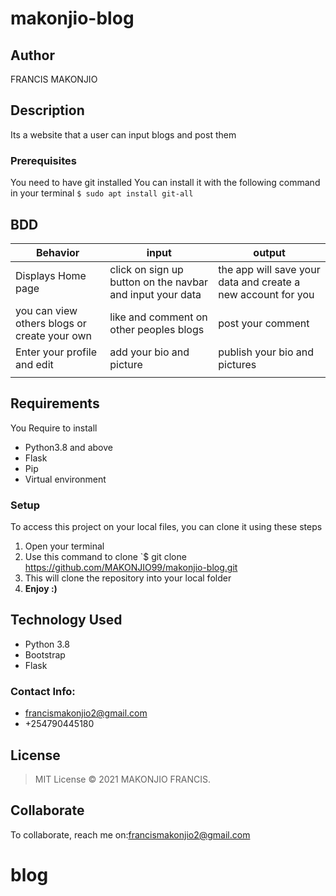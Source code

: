 # makonjio-blog

## Author
FRANCIS MAKONJIO
## Description
Its a website that a user can input blogs and post them
### Prerequisites
You need to have git installed
You can install it with the following command in your terminal
`$ sudo apt install git-all`

## BDD

| Behavior| input | output |
| -------- | -------- | -------- |
| Displays Home page   | click on sign up button on the navbar and input your data | the app will save your data and create a new account for you |
| you can view others blogs or create your own | like and comment on other peoples blogs | post your comment |
| Enter your profile and edit | add your bio and picture | publish your bio and pictures |
|  |  | |

## Requirements

You Require to install

* Python3.8 and above
* Flask
* Pip
* Virtual environment


### Setup
To access this project on your local files, you can clone it using these steps
1. Open your terminal
1. Use this command to clone `$ git clone https://github.com/MAKONJIO99/makonjio-blog.git
1. This will clone the repository into your local folder
1. __Enjoy :)__
## Technology Used

* Python 3.8
* Bootstrap 
* Flask

### Contact Info:

* francismakonjio2@gmail.com
* +254790445180
## License
> MIT License &copy; 2021 MAKONJIO  FRANCIS.

## Collaborate
To collaborate, reach me on:[francismakonjio2@gmail.com]()
# blog
